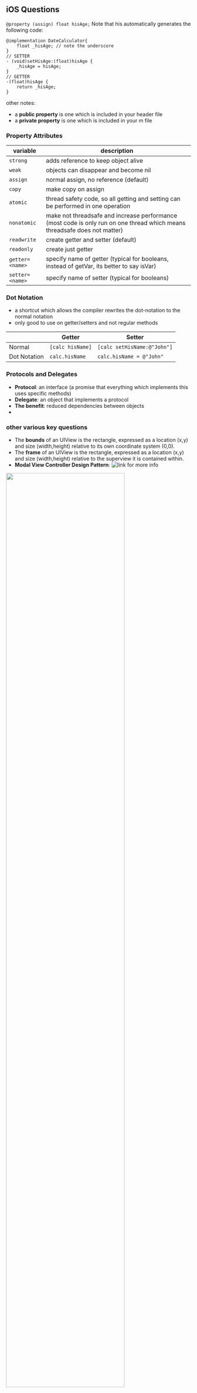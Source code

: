## iOS Questions


 `@property (assign) float hisAge;`
 Note that his automatically generates the following code:
 ````
 @implementation DateCalculator{
     float _hisAge; // note the underscore
 }
// SETTER
 - (void)setHisAge:(float)hisAge {
     _hisAge = hisAge;
 }
// GETTER
 -(float)hisAge {
     return _hisAge;
 }
 ````
 
 other notes:
 - a **public property** is one which is included in your header file
 - a **private property** is one which is included in your m file
 
### Property Attributes
|variable|description|
|--------|-----------|
|`strong`|adds reference to keep object alive|
|`weak` | objects can disappear and become nil|
|`assign`|normal assign, no reference (default)|
|`copy`|make copy on assign|
|`atomic`|thread safety code, so all getting and setting can be performed in one operation|
|`nonatomic`|make not threadsafe and increase performance (most code is only run on one thread which means threadsafe does not matter)|
|`readwrite`|create getter and setter (default)|
|`readonly`|create just getter|
|`getter=<name>`|specify name of getter (typical for booleans, instead of getVar, its better to say isVar)|
|`setter=<name>`|specify name of setter (typical for booleans)|

### Dot Notation
- a shortcut which allows the compiler rewrites the dot-notation to the normal notation
- only good to use on getter/setters and not regular methods

||Getter|Setter|
|-|-----|------|
|Normal| `[calc hisName]`|`[calc setHisName:@"John"]`|
|Dot Notation|`calc.hisName`|`calc.hisName = @"John"`|

### Protocols and Delegates
- **Protocol**: an interface (a promise that everything which implements this uses specific methods)
- **Delegate**: an object that implements a protocol
- **The benefit**: reduced dependencies between objects
- 


### other various key questions
- The **bounds** of an UIView is the rectangle, expressed as a location (x,y) and size (width,height) relative to its own coordinate system (0,0).
- The **frame** of an UIView is the rectangle, expressed as a location (x,y) and size (width,height) relative to the superview it is contained within.
- **Modal View Controller Design Pattern**: ![link for more info](https://medium.com/ios-os-x-development/modern-mvc-39042a9097ca)
<img src="https://cdn-images-1.medium.com/max/2000/1*la8KCs0AKSzVGShoLQo2oQ.png" width="80%">


## Data Structures
### Big-O Notation
Let's say you're making dinner for your family. O is the process of following a recipe, and n is the number of times you follow a recipe.
- `O` - you make one dish that everyone eats whether they like it or not. You follow one recipe from top to bottom, then serve (1 recipe). <-- How I grew up
- `O(n)` - you make individual dishes for each person. You follow a recipe from top to bottom for each person in your family (recipe times the number of people in your family).
- `O(n^2)` - you make individual dishes redundantly for every person. You follow all recipes for each person in your family (recipe times the number of people squared).
- `O(log n)` - you break people into groups according to what they want and make larger portions. You make one dish for each group (recipe times request)


### Graphs
#### Graph Search
- **Depth First Search**: Goes **deep** into each child before moving to neighbors<img src="https://upload.wikimedia.org/wikipedia/commons/7/7f/Depth-First-Search.gif">
    - recursive with a flag to stop the loop
- **Breadth First Search**: Goes **broad** (to neighbors) before going deep<img src="https://www.codingame.com/servlet/fileservlet?id=7768503315394">
    - you need to use a queue
- **Binary Search** `O(log(n))` 
<img src="https://www.mathwarehouse.com/programming/images/binary-search-tree/binary-search-tree-sorted-array-animation.gif">
<img src="https://blog.penjee.com/wp-content/uploads/2015/04/binary-and-linear-search-animations.gif">

### Searches
#### Binary Search





